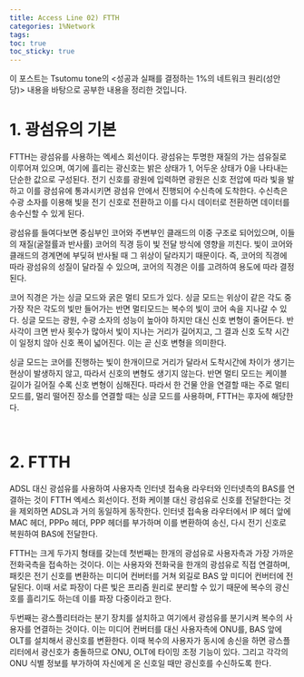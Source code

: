 ```yaml
---
title: Access Line 02) FTTH
categories: 1%Network
tags: 
toc: true
toc_sticky: true
---
```


이 포스트는 Tsutomu tone의 <성공과 실패를 결정하는 1%의 네트워크 원리(성안당)> 내용을 바탕으로 공부한 내용을 정리한 것입니다. 

# **1. 광섬유의 기본**

FTTH는 광섬유를 사용하는 엑세스 회선이다. 광섬유는 투명한 재질의 가는 섬유질로 이루어져 있으며, 여기에 흘리는 광신호는 밝은 상태가 1, 어두운 상태가 0을 나타내는 단순한 값으로 구성된다. 전기 신호를 광원에 입력하면 광원은 신호 전압에 따라 빛을 발하고 이를 광섬유에 통과시키면 광섬유 안에서 진행되어 수신측에 도착한다. 수신측은 수광 소자를 이용해 빛을 전기 신호로 전환하고 이를 다시 데이터로 전환하면 데이터를 송수신할 수 있게 된다. 

광섬유를 들여다보면 중심부인 코어와 주변부인 클래드의 이중 구조로 되어있으며, 이들의 재질(굴절률과 반사률) 코어의 직경 등이 빛 전달 방식에 영향을 끼친다. 빛이 코어와 클래드의 경계면에 부딪혀 반사될 때 그 위상이 달라지기 때문이다. 즉, 코어의 직경에 따라 광섬유의 성질이 달라질 수 있으며, 코어의 직경은 이를 고려하여 용도에 따라 결정된다. 

코어 직경은 가는 싱글 모드와 굵은 멀티 모드가 있다. 싱글 모드는 위상이 같은 각도 중 가장 작은 각도의 빛만 들어가는 반면 멀티모드는 복수의 빛이 코어 속을 지나갈 수 있다. 싱글 모드는 광원, 수광 소자의 성능이 높아야 하지만 대신 신호 변형이 줄어든다. 반사각이 크면 반사 횟수가 많아서 빛이 지나는 거리가 길어지고, 그 결과 신호 도착 시간이 일정치 않아 신호 폭이 넓어진다. 이는 곧 신호 변형을 의미한다. 

싱글 모드는 코어를 진행하는 빛이 한개이므로 거리가 달라서 도착시간에 차이가 생기는 현상이 발생하지 않고, 따라서 신호의 변형도 생기지 않는다. 반면 멀티 모드는 케이블 길이가 길어질 수록 신호 변형이 심해진다. 따라서 한 건물 안을 연결할 때는 주로 멀티 모드를, 멀리 떨어진 장소를 연결할 때는 싱글 모드를 사용하며, FTTH는 후자에 해당한다.  

<br/>

# **2. FTTH**

ADSL 대신 광섬유를 사용하여 사용자측 인터넷 접속용 라우터와 인터넷측의 BAS를 연결하는 것이 FTTH 엑세스 회선이다. 전화 케이블 대신 광섬유로 신호를 전달한다는 것을 제외하면 ADSL과 거의 동일하게 동작한다. 인터넷 접속용 라우터에서 IP 헤더 앞에 MAC 헤더, PPPo 헤더, PPP 헤더를 부가하며 이를 변환하여 송신, 다시 전기 신호로 복원하여 BAS에 전달한다. 

FTTH는 크게 두가지 형태를 갖는데 첫번째는 한개의 광섬유로 사용자측과 가장 가까운 전화국측을 접속하는 것이다. 이는 사용자와 전화국을 한개의 광섬유로 직접 연결하며, 패킷은 전기 신호를 변환하는 미디어 컨버터를 거쳐 외길로 BAS 앞 미디어 컨버터에 전달된다. 이때 서로 파장이 다른 빛은 프리즘 원리로 분리할 수 있기 때문에 복수의 광신호를 흘리기도 하는데 이를 파장 다중이라고 한다. 

두번째는 광스플리터라는 분기 장치를 설치하고 여기에서 광섬유를 분기시켜 복수의 사용자를 연결하는 것이다. 이는 미디어 컨버터를 대신 사용자측에 ONU를, BAS 앞에 OLT를 설치해서 광신호를 변환한다. 이때 복수의 사용자가 동시에 송신을 하면 광스플리터에서 광신호가 충돌하므로 ONU, OLT에 타이밍 조정 기능이 있다. 그리고 각각의 ONU 식별 정보를 부가하여 자신에게 온 신호일 때만 광신호를 수신하도록 한다. 

